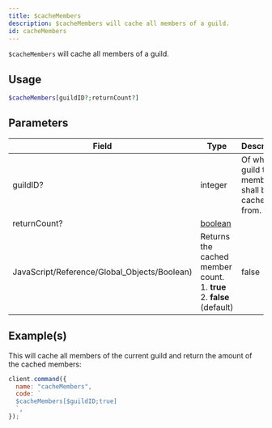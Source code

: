 ```yaml
---
title: $cacheMembers
description: $cacheMembers will cache all members of a guild.
id: cacheMembers
---
```


`$cacheMembers` will cache all members of a guild.

## Usage

```php
$cacheMembers[guildID?;returnCount?]
```

## Parameters

| Field                                        | Type                                                                                                | Description                                      | Required |
| -------------------------------------------- | --------------------------------------------------------------------------------------------------- | ------------------------------------------------ | :------: |
| guildID?                                     | integer                                                                                             | Of which guild the members shall be cached from. |  false   |
| returnCount?                                 | [boolean](https://developer.mozilla.org/en-US/docs/Web/JavaScript/Reference/Global_Objects/Boolean) |
| JavaScript/Reference/Global_Objects/Boolean) | Returns the cached member count. <br /> 1. **true** <br /> 2. **false** (default)                   | false                                            |

## Example(s)

This will cache all members of the current guild and return the amount of the cached members:

```javascript
client.command({
  name: "cacheMembers",
  code: `
  $cacheMembers[$guildID;true]
  `,
});
```
